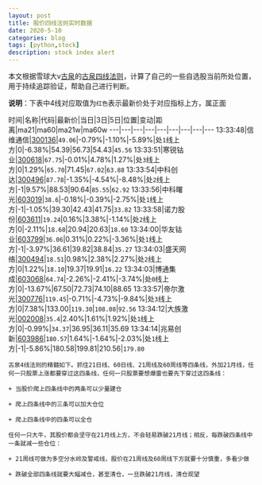 ```yaml
---
layout: post
title: 股价四线法则实时数据
date: 2020-5-10
categories: blog
tags: [python,stock]
description: stock index alert
---
```



本文根据雪球大v[古泉](https://xueqiu.com/u/7148646888)的[古泉四线法则](https://xueqiu.com/7148646888/130498192)，计算了自己的一些自选股当前所处位置，用于持续追踪验证，帮助自己进行判断。

**说明**：下表中4线对应取值为`红色`表示最新价处于对应指标上方，属正面

时间|名称|代码|最新价|当日|3日|5日|位置|变动|距离|ma21|ma60|ma21w|ma60w
---|---|---|---|---|---|---|---|---
13:33:48|信维通信|[300136](https://xueqiu.com/S/SZ300136)|`49.06`|-0.79%|-1.10%|-5.89%|处`1`线上方|0|-6.38%|54.39|56.73|54.43|`45.56`
13:33:51|寒锐钴业|[300618](https://xueqiu.com/S/SZ300618)|`67.75`|-0.01%|4.78%|1.27%|处`3`线上方|0|1.29%|`65.70`|71.45|`67.02`|`63.88`
13:33:54|中科创达|[300496](https://xueqiu.com/S/SZ300496)|`87.78`|-1.35%|-4.54%|-8.48%|处`2`线上方|-1|9.57%|88.53|90.64|`85.55`|`62.92`
13:33:56|中科曙光|[603019](https://xueqiu.com/S/SH603019)|`38.6`|-0.18%|-0.39%|-2.75%|处`1`线上方|-1|-1.05%|39.30|42.43|41.75|`33.82`
13:33:58|诺力股份|[603611](https://xueqiu.com/S/SH603611)|`19.24`|0.16%|3.38%|-1.14%|处`2`线上方|0|-2.11%|`18.68`|20.94|20.63|`18.60`
13:34:00|华友钴业|[603799](https://xueqiu.com/S/SH603799)|`36.06`|0.31%|0.22%|-3.36%|处`1`线上方|-1|-3.97%|36.61|39.82|38.84|`35.27`
13:34:03|盛天网络|[300494](https://xueqiu.com/S/SZ300494)|`18.51`|0.98%|2.38%|2.27%|处`2`线上方|0|1.22%|`18.10`|19.37|19.91|`16.22`
13:34:03|博通集成|[603068](https://xueqiu.com/S/SH603068)|`64.74`|-2.26%|-2.41%|-3.74%|处`0`线上方|0|-13.67%|67.50|72.73|74.10|88.65
13:33:57|帝尔激光|[300776](https://xueqiu.com/S/SZ300776)|`119.45`|-0.71%|-4.73%|-9.84%|处`3`线上方|0|7.38%|133.00|`119.30`|`108.08`|`92.56`
13:34:12|大族激光|[002008](https://xueqiu.com/S/SZ002008)|`35.4`|2.40%|1.61%|1.92%|处`1`线上方|0|-0.99%|`34.37`|36.95|36.11|35.69
13:34:14|兆易创新|[603986](https://xueqiu.com/S/SH603986)|`180.57`|1.64%|-1.64%|-2.03%|处`1`线上方|-1|-5.86%|180.58|199.81|210.56|`179.80`

```
古泉4线法则的精髓如下。抓住21日线、60日线、21周线及60周线等四条线，外加21月线，任何一只股票上涨都要穿过这四条线，任何一只股票要想爆雷也要先下穿过这四条线：

+ 当股价爬上四条线中的两条可以少量建仓

+ 爬上四条线中的三条可以加大仓位

+ 爬上四条线中的四条可以全仓

任何一只大牛，其股价都会坚守在21月线上方，不会轻易跌破21月线；相反，每跌破四条线中一条就减一些仓位：

+ 21周线可做为多空分水岭及警戒线，股价在21周线及60周线下方就要十分慎重，多看少做

+ 跌破全部四条线就要大幅减仓，甚至清仓，一旦跌破21月线，清仓观望
```